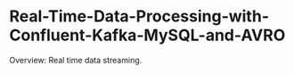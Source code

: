 # Real-Time-Data-Processing-with-Confluent-Kafka-MySQL-and-AVRO

Overview: 
Real time data streaming.
